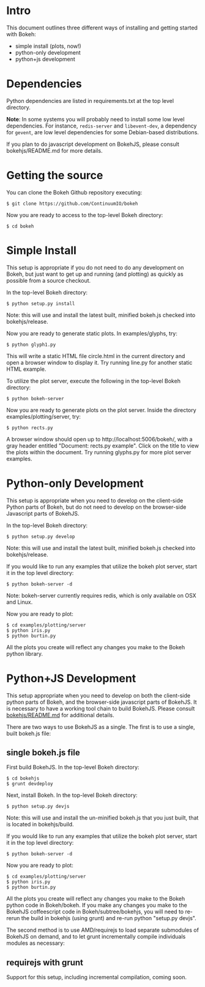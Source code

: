 
Intro
=====

This document outlines three different ways of installing and getting started
with Bokeh:

* simple install (plots, now!)
* python-only development
* python+js development

Dependencies
============

Python dependencies are listed in requirements.txt at the top level
directory.

**Note**: In some systems you will probably need to install some low level
dependencies. For instance, `redis-server` and `libevent-dev`, a dependency
for `gevent`, are low level dependencies for some Debian-based distributions.

If you plan to do javascript development on BokehJS, please consult
bokehjs/README.md for more details.

Getting the source
==================

You can clone the Bokeh Github repository executing:

    $ git clone https://github.com/ContinuumIO/bokeh

Now you are ready to access to the top-level Bokeh directory:

    $ cd bokeh

Simple Install
==============

This setup is appropriate if you do not need to do any development on Bokeh,
but just want to get up and running (and plotting) as quickly as possible
from a source checkout.

In the top-level Bokeh directory:

    $ python setup.py install

Note: this will use and install the latest built, minified bokeh.js checked
into bokehjs/release.

Now you are ready to generate static plots. In examples/glyphs, try:

    $ python glyph1.py

This will write a static HTML file circle.html in the current directory and
open a browser window to display it. Try running line.py for another static
HTML example.

To utilize the plot server, execute the following in the top-level Bokeh
directory:

    $ python bokeh-server

Now you are ready to generate plots on the plot server. Inside the
directory examples/plotting/server, try:

    $ python rects.py

A browser window should open up to http://localhost:5006/bokeh/, with a gray
header entitled "Document: rects.py example".  Click on the title to view the
plots within the document.  Try running glyphs.py for more plot server
examples.


Python-only Development
=======================

This setup is appropriate when you need to develop on the client-side Python
parts of Bokeh, but do not need to develop on the browser-side Javascript
parts of BokehJS.

In the top-level Bokeh directory:

    $ python setup.py develop

Note: this will use and install the latest built, minified bokeh.js checked
into bokehjs/release.

If you would like to run any examples that utilize the bokeh plot server, start
it in the top level directory:

    $ python bokeh-server -d

Note: bokeh-server currently requires redis, which is only available on OSX
and Linux.

Now you are ready to plot:

    $ cd examples/plotting/server
    $ python iris.py
    $ python burtin.py

All the plots you create will reflect any changes you make to the Bokeh python
library.


Python+JS Development
=====================

This setup appropriate when you need to develop on both the client-side python
parts of Bokeh, and the browser-side javascript parts of BokehJS. It is
necessary to have a working tool chain to build BokehJS. Please consult
[bokehjs/README.md](https://github.com/ContinuumIO/bokeh/blob/master/bokehjs/README.md)
for additional details.

There are two ways to use BokehJS as a single. The first is to use a single, built
bokeh.js file:

single bokeh.js file
--------------------

First build BokehJS. In the top-level Bokeh directory:

    $ cd bokehjs
    $ grunt devdeploy

Next, install Bokeh. In the top-level Bokeh directory:

    $ python setup.py devjs

Note: this will use and install the un-minified bokeh.js that you just built,
that is located in bokehjs/build.

If you would like to run any examples that utilize the bokeh plot server, start
it in the top level directory:

    $ python bokeh-server -d

Now you are ready to plot:

    $ cd examples/plotting/server
    $ python iris.py
    $ python burtin.py

All the plots you create will reflect any changes you make to the Bokeh python
code in Bokeh/bokeh. If you make any changes you make to the BokehJS
coffeescript code in Bokeh/subtree/bokehjs, you will need to re-rerun the build in
bokehjs (using grunt) and re-run python "setup.py devjs".

The second method is to use AMD/requirejs to load separate submodules of BokehJS on
demand, and to let grunt incrementally compile individuals modules as necessary:

requirejs with grunt
--------------------

Support for this setup, including incremental compilation, coming soon.

